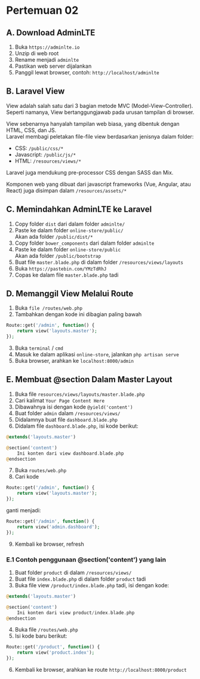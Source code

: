 # Pertemuan 02

## A. Download AdminLTE
1. Buka `https://adminlte.io`
2. Unzip di web root
3. Rename menjadi `adminlte`
4. Pastikan web server dijalankan
5. Panggil lewat browser, contoh: `http://localhost/adminlte`

## B. Laravel View

View adalah salah satu dari 3 bagian metode MVC (Model-View-Controller).  
Seperti namanya, View bertanggungjawab pada urusan tampilan di browser.

View sebenarnya hanyalah tampilan web biasa, yang dibentuk dengan HTML, CSS, dan JS.  
Laravel membagi peletakan file-file view berdasarkan jenisnya dalam folder:

- CSS: `/public/css/*`
- Javascript: `/public/js/*`
- HTML: `/resources/views/*`

Laravel juga mendukung pre-processor CSS dengan SASS dan Mix.  

Komponen web yang dibuat dari javascript frameworks (Vue, Angular, atau React) juga disimpan dalam `/resources/assets/*`

## C. Memindahkan AdminLTE ke Laravel

1. Copy folder `dist` dari dalam folder `adminlte/`
2. Paste ke dalam folder `online-store/public/`  
    Akan ada folder `/public/dist/*`
3. Copy folder `bower_components` dari dalam folder `adminlte`
4. Paste ke dalam folder `online-store/public`  
    Akan ada folder `/public/bootstrap`
5. Buat file `master.blade.php` di dalam folder `/resources/views/layouts`
6. Buka `https://pastebin.com/YMzTdRhJ`
7. Copas ke dalam file `master.blade.php` tadi

## D. Memanggil View Melalui Route

1. Buka `file /routes/web.php`
2. Tambahkan dengan kode ini dibagian paling bawah
```php
Route::get('/admin', function() {
    return view('layouts.master');
});
```
3. Buka `terminal` / `cmd`
4. Masuk ke dalam aplikasi `online-store`, jalankan `php artisan serve`
5. Buka browser, arahkan ke `localhost:8000/admin`  


## E. Membuat @section Dalam Master Layout

1. Buka file `resources/views/layouts/master.blade.php`
2. Cari kalimat `Your Page Content Here`
3. Dibawahnya isi dengan kode `@yield('content')`
4. Buat folder `admin` dalam `/resources/views/`
5. Didalamnya buat file `dashboard.blade.php`
6. Didalam file `dashboard.blade.php`, isi kode berikut:
```php
@extends('layouts.master')

@section('content')
    Ini konten dari view dashboard.blade.php
@endsection
```
7. Buka `routes/web.php`
8. Cari kode
```php
Route::get('/admin', function() {
    return view('layouts.master');
});
```
ganti menjadi:
```php
Route::get('/admin', function() {
    return view('admin.dashboard');
});
```
9. Kembali ke browser, refresh


### E.1 Contoh penggunaan @section('content') yang lain
1. Buat folder `product` di dalam `/resources/views/`
2. Buat file `index.blade.php` di dalam folder `product` tadi
3. Buka file view `/product/index.blade.php` tadi, isi dengan kode:
```php
@extends('layouts.master')

@section('content')
    Ini konten dari view product/index.blade.php
@endsection
```
4. Buka file `/routes/web.php`
5. Isi kode baru berikut:
```php
Route::get('/product', function() {
    return view('product.index');
});
```
6. Kembali ke browser, arahkan ke route `http://localhost:8000/product`
